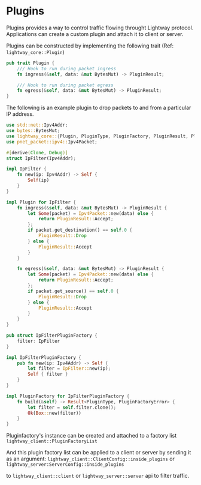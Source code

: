 # Plugins

Plugins provides a way to control traffic flowing throught Lightway protocol.
Applications can create a custom plugin and attach it to client or server.

Plugins can be constructed by implementing the following trait (Ref: `lightway_core::Plugin`)

```rust
pub trait Plugin {
    /// Hook to run during packet ingress
    fn ingress(&self, data: &mut BytesMut) -> PluginResult;

    /// Hook to run during packet egress
    fn egress(&self, data: &mut BytesMut) -> PluginResult;
}
```


The following is an example plugin to drop packets to and from a particular IP address.

```rust
use std::net::Ipv4Addr;
use bytes::BytesMut;
use lightway_core::{Plugin, PluginType, PluginFactory, PluginResult, PluginFactoryError};
use pnet_packet::ipv4::Ipv4Packet;

#[derive(Clone, Debug)]
struct IpFilter(Ipv4Addr);

impl IpFilter {
    fn new(ip: Ipv4Addr) -> Self {
        Self(ip)
    }
}

impl Plugin for IpFilter {
    fn ingress(&self, data: &mut BytesMut) -> PluginResult {
        let Some(packet) = Ipv4Packet::new(data) else {
            return PluginResult::Accept;
        };
        if packet.get_destination() == self.0 {
            PluginResult::Drop
        } else {
            PluginResult::Accept
        }
    }

    fn egress(&self, data: &mut BytesMut) -> PluginResult {
        let Some(packet) = Ipv4Packet::new(data) else {
            return PluginResult::Accept;
        };
        if packet.get_source() == self.0 {
            PluginResult::Drop
        } else {
            PluginResult::Accept
        }
    }
}

pub struct IpFilterPluginFactory {
    filter: IpFilter
}

impl IpFilterPluginFactory {
    pub fn new(ip: Ipv4Addr) -> Self {
        let filter = IpFilter::new(ip);
        Self { filter }
    }
}

impl PluginFactory for IpFilterPluginFactory {
    fn build(&self) -> Result<PluginType, PluginFactoryError> {
        let filter = self.filter.clone();
        Ok(Box::new(filter))
    }
}

```

Pluginfactory's instance can be created and attached to a factory list `lightway_client::PluginFactoryList`

And this plugin factory list can be applied to a client or server by sending it as an argument:
`lightway_client::ClientConfig::inside_plugins` or `lightway_server:ServerConfig::inside_plugins`

to `lightway_client::client` or `lightway_server::server` api to filter traffic.
